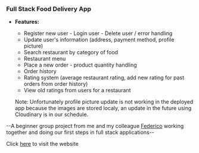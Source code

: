 ### **Full Stack Food Delivery App**

- **Features:**

  - Register new user - Login user - Delete user / error handling
  - Update user's information (address, payment method, profile picture)
  - Search restaurant by category of food
  - Restaurant menu
  - Place a new order - product quantity handling
  - Order history
  - Rating system (average restaurant rating, add new rating for past orders from order history)
  - View old ratings from users for a restaurant

  Note: Unfortunately profile picture update is not working in the deployed app because the images are stored localy, an update in the future using Cloudinary is in our schedule.

--A beginner group project from me and my colleague [Federico](https://github.com/ocirede) working together and doing our first steps in full stack applications--

Click [here](https://food-delivery-app-client-pi.vercel.app/) to visit the website

